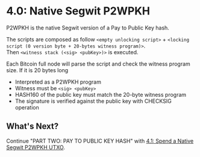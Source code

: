 # 4.0: Native Segwit P2WPKH 

P2WPKH is the native Segwit version of a Pay to Public Key hash.

The scripts are composed as follow
`<empty unlocking script>` + `<locking script (0 version byte + 20-bytes witness program)>`.<br/> 
Then `<witness stack (<sig> <pubKey>)>` is executed.


Each Bitcoin full node will parse the script and check the witness program size. 
If it is 20 bytes long 
* Interpreted as a P2WPKH program
* Witness must be `<sig> <pubKey>`
* HASH160 of the public key must match the 20-byte witness program
* The signature is verified against the public key with CHECKSIG operation


## What's Next?

Continue "PART TWO: PAY TO PUBLIC KEY HASH" with [4.1: Spend a Native Segwit P2WPKH UTXO](04_1_P2WPKH_Spend_1_1.md).
